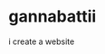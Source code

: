 <!DOCTYPE html>
<html>
<head>
<title>Black and yellow</title>
</head>

<body>
<h1>gannabattii</h1>
<p> i create a website</p>

</body>
</html>
